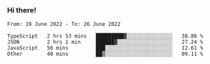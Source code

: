 ### Hi there!

<!--START_SECTION:waka-->

```text
From: 19 June 2022 - To: 26 June 2022

TypeScript   2 hrs 53 mins   █████████▓░░░░░░░░░░░░░░░   38.86 %
JSON         2 hrs 1 min     ██████▓░░░░░░░░░░░░░░░░░░   27.24 %
JavaScript   56 mins         ███░░░░░░░░░░░░░░░░░░░░░░   12.61 %
Other        40 mins         ██▒░░░░░░░░░░░░░░░░░░░░░░   09.11 %
```

<!--END_SECTION:waka-->
